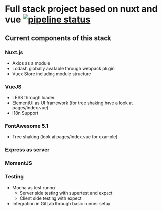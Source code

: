 # Full stack project based on nuxt and vue [![pipeline status](https://gitlab.projects-by-me.de/playground/nuxt-full-stack/badges/master/pipeline.svg)](https://gitlab.projects-by-me.de/playground/nuxt-full-stack/commits/master)

## Current components of this stack

### Nuxt.js

* Axios as a module
* Lodash globally available through webpack plugin
* Vuex Store including module structure

### VueJS

* LESS through loader
* ElementUI as UI framework (for tree shaking have a look at pages/index.vue)
* i18n Support

### FontAwesome 5.1

* Tree shaking (look at pages/index.vue for example)

### Express as server

### MomentJS

### Testing
* Mocha as test runner
    * Server side testing with supertest and expect
    * Client side testing with expect
* Integration in GitLab through basic runner setup
